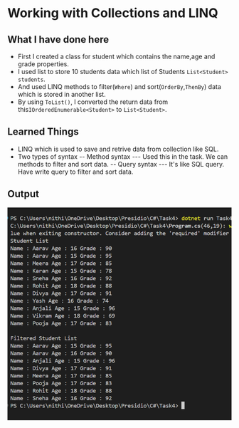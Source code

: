 # Working with Collections and LINQ

## What I have done here
 - First I created a class for student which contains the name,age and grade properties.
 - I used list to store 10 students data which list of Students `List<Student> students`.
 - And used LINQ methods to filter(`Where`) and sort(`OrderBy`,`ThenBy`) data which is stored in another list.
 - By using `ToList()`, I converted the return data from this`IOrderedEnumerable<Student>` to `List<Student>`.
 

## Learned Things
- LINQ which is used to save and retrive data from collection like SQL.
- Two types of syntax 
 -- Method syntax
    --- Used this in the task. We can methods to filter and sort data.
 -- Query syntax
    --- It's like SQL query. Have write query to filter and sort data.

## Output
![Output](output.png)